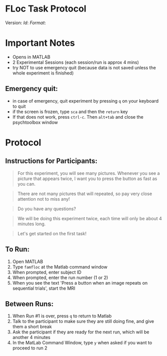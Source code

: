 
# FLoc Task Protocol

Version: $Id:$ $Format:%cd by %aN$


# Important Notes

- Opens in MATLAB
- 2 Experimental Sessions (each session/run is approx 4 mins)
- try NOT to use emergency quit (because data is not saved unless the whole experiment is finished)

## Emergency quit:

- in case of emergency, quit experiment by pressing `q` on your keyboard to quit
- if the screen is frozen, type `sca` and then the `return` key
- If that does not work, press `ctrl-c`. Then `alt+tab` and close the psychtoolbox window

# Protocol

## Instructions for Participants:

> For this experiment, you will see many pictures. Whenever you see a picture that appears twice, I want you to press the button as fast as you can. 

> There are not many pictures that will repeated, so pay very close attention not to miss any!

> Do you have any questions? 

> We will be doing this experiment twice, each time will only be about 4 minutes long.

> Let's get started on the first task!

## To Run:

1. Open MATLAB
1. Type `famfloc` at the Matlab command window
2. When prompted, enter subject ID
3. When prompted, enter the run number (1 or 2)
5. When you see the text 'Press a button when an image repeats on sequential trials', start the MRI

## Between Runs:

1. When Run #1 is over, press `q` to return to Matlab
2. Talk to the participant to make sure they are still doing fine, and give them a short break
3. Ask the participant if they are ready for the next run, which will be another 4 minutes
4. In the MatLab Command Window, type `y` when asked if you want to proceed to run 2
